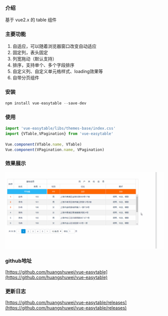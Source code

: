 
### 介绍
基于 vue2.x 的 table 组件


### 主要功能
1. 自适应，可以随着浏览器窗口改变自动适应
2. 固定列，表头固定
3. 列宽拖动（默认支持）
4. 排序，支持单个、多个字段排序
5. 自定义列、自定义单元格样式、loading效果等
6. 自带分页组件

### 安装

```javascript
npm install vue-easytable --save-dev
```

### 使用


```javascript
import 'vue-easytable/libs/themes-base/index.css'
import {VTable,VPagination} from 'vue-easytable'

Vue.component(VTable.name, VTable)
Vue.component(VPagination.name, VPagination)
```

### 效果展示
![vue-easytable](../images/vue-easytable.gif)

### github地址

[https://github.com/huangshuwei/vue-easytable](https://github.com/huangshuwei/vue-easytable)

### 更新日志
[https://github.com/huangshuwei/vue-easytable/releases](https://github.com/huangshuwei/vue-easytable/releases)




